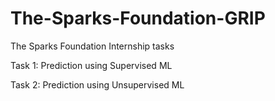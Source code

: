 # The-Sparks-Foundation-GRIP
The Sparks Foundation Internship tasks

Task 1: Prediction using Supervised ML

Task 2: Prediction using Unsupervised ML
